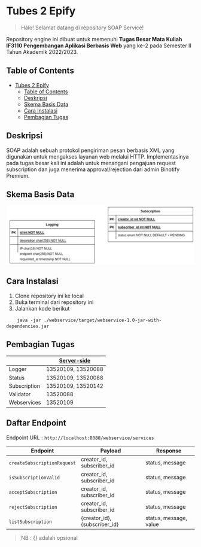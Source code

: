 # Tubes 2 Epify 
> Halo! Selamat datang di repository SOAP Service!

Repository engine ini dibuat untuk memenuhi **Tugas Besar Mata Kuliah IF3110 Pengembangan Aplikasi Berbasis Web** yang ke-2 pada Semester II Tahun Akademik 2022/2023. 

## Table of Contents
- [Tubes 2 Epify](#tubes-2-epify)
  - [Table of Contents](#table-of-contents)
  - [Deskripsi](#deskripsi)
  - [Skema Basis Data](#skema-basis-data)
  - [Cara Instalasi](#cara-instalasi)
  - [Pembagian Tugas](#pembagian-tugas)

## Deskripsi
SOAP adalah sebuah protokol pengiriman pesan berbasis XML yang digunakan untuk mengakses layanan web melalui HTTP. Implementasinya pada tugas besar kali ini adalah untuk menangani pengajuan request subscription dan juga menerima approval/rejection dari admin Binotify Premium. 

## Skema Basis Data
![image](/readme_img/skema_basisdata.png)

## Cara Instalasi
1. Clone repository ini ke local
2. Buka terminal dari repository ini
3. Jalankan kode berikut 
``` 
    java -jar ./webservice/target/webservice-1.0-jar-with-dependencies.jar
```


## Pembagian Tugas
|             | <u>Server-side</u> 
| ----------- | ----------- |
| Logger | 13520109, 13520088 |
| Status | 13520109, 13520088 |
| Subscription | 13520109, 13520142   | 
| Validator | 13520088  | 
| Webservices | 13520109  | 

## Daftar Endpoint

Endpoint URL : `http://localhost:8080/webservice/services`

Endpoint | Payload | Response 
--- | --- | --- 
`createSubscriptionRequest` | creator_id, subscriber_id | status, message
`isSubscriptionValid` | creator_id, subscriber_id | status, message
`acceptSubscription` | creator_id, subscriber_id | status, message
`rejectSubscription` | creator_id, subscriber_id | status, message
`listSubscription` | {creator_id}, {subscriber_id} | status, message, value

> NB : {} adalah opsional
